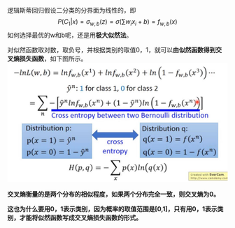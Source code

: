 逻辑斯蒂回归假设二分类的分界面为线性的，即
$$
P(C_1|x)=\sigma _{w,b}(z)=\sigma(\sum w_ix_i+b)=f_{w,b}(x)
$$
如何选择最优的w和b呢，还是用**极大似然法**。

对似然函数取对数，取负号，并根据类别的取值0，1，就可以**由似然函数得到交叉熵损失函数**，如下图所示。
![image](./pictures/1.jpg)

**交叉熵衡量的是两个分布的相似程度，如果两个分布完全一致，则交叉熵为0。**

**这也为什么要用0，1表示类别，因为概率的取值范围是[0,1]，只有用0，1表示类别，才能将似然函数写成交叉熵损失函数的形式。**